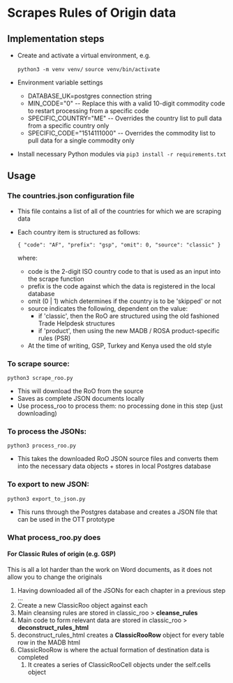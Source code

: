 # Scrapes Rules of Origin data

## Implementation steps

- Create and activate a virtual environment, e.g.

  `python3 -m venv venv/`
  `source venv/bin/activate`

- Environment variable settings

  - DATABASE_UK=postgres connection string
  - MIN_CODE="0" -- Replace this with a valid 10-digit commodity code to restart processing from a specific code
  - SPECIFIC_COUNTRY="ME" -- Overrides the country list to pull data from a specific country only
  - SPECIFIC_CODE="1514111000" -- Overrides the commodity list to pull data for a single commodity only

- Install necessary Python modules via `pip3 install -r requirements.txt`

## Usage

### The countries.json configuration file

- This file contains a list of all of the countries for which we are scraping data
- Each country item is structured as follows:

  `{
      "code": "AF",
      "prefix": "gsp",
      "omit": 0,
      "source": "classic"
  }`

  where:

  - code is the 2-digit ISO country code to that is used as an input into the scrape function
  - prefix is the code against which the data is registered in the local database
  - omit (0 | 1) which determines if the country is to be 'skipped' or not
  - source indicates the following, dependent on the value:
    - if 'classic', then the RoO are structured using the old fashioned Trade Helpdesk structures
    - if 'product', then using the new MADB / ROSA product-specific rules (PSR)
  - At the time of writing, GSP, Turkey and Kenya used the old style
      

### To scrape source:

  `python3 scrape_roo.py`

- This will download the RoO from the source
- Saves as complete JSON documents locally
- Use process_roo to process them: no processing done in this step (just downloading)

### To process the JSONs:

  `python3 process_roo.py`

- This takes the downloaded RoO JSON source files and converts them into the necessary data objects + stores in local Postgres database

### To export to new JSON:

  `python3 export_to_json.py`

- This runs through the Postgres database and creates a JSON file that can be used in the OTT prototype

### What process_roo.py does

#### For Classic Rules of origin (e.g. GSP)

This is all a lot harder than the work on Word documents, as it does not allow you to change the originals

1. Having downloaded all of the JSONs for each chapter in a previous step ...
2. Create a new ClassicRoo object against each
3. Main cleansing rules are stored in classic_roo > **cleanse_rules**
4. Main code to form relevant data are stored in classic_roo > **deconstruct_rules_html**
5. deconstruct_rules_html creates a **ClassicRooRow** object for every table row in the MADB html
6. ClassicRooRow is where the actual formation of destination data is completed
   1. It creates a series of ClassicRooCell objects under the self.cells object